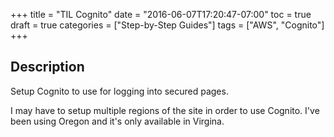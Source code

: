 +++
title = "TIL Cognito"
date = "2016-06-07T17:20:47-07:00"
toc = true
draft = true
categories = ["Step-by-Step Guides"]
tags = ["AWS", "Cognito"]
+++

## Description
Setup Cognito to use for logging into secured pages.

I may have to setup multiple regions of the site in order to use Cognito. I've been using Oregon and it's only available in Virgina.